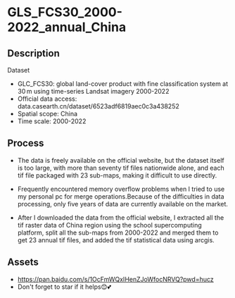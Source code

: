 # GLS_FCS30_2000-2022_annual_China

## Description
Dataset
- GLC_FCS30: global land-cover product with fine classification system at 30 m using time-series Landsat imagery 2000-2022
- Official data access: data.casearth.cn/dataset/6523adf6819aec0c3a438252
- Spatial scope: China
- Time scale: 2000-2022

## Process
- The data is freely available on the official website, but the dataset itself is too large, with more than seventy tif files nationwide alone, and each tif file packaged with 23 sub-maps, making it difficult to use directly.

- Frequently encountered memory overflow problems when I tried to use my personal pc for merge operations.Because of the difficulties in data processing, only five years of data are currently available on the market.

- After I downloaded the data from the official website, I extracted all the tif raster data of China region using the school supercomputing platform, split all the sub-maps from 2000-2022 and merged them to get 23 annual tif files, and added the tif statistical data using arcgis.

## Assets
- https://pan.baidu.com/s/1OcFmWQxIHenZJoWfocNRVQ?pwd=hucz
- Don't forget to star if it helps😊💕


